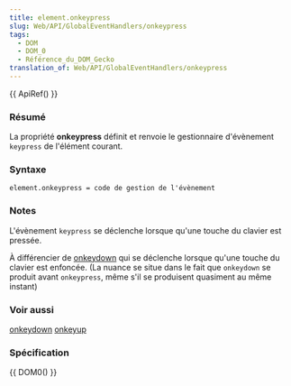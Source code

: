 ```yaml
---
title: element.onkeypress
slug: Web/API/GlobalEventHandlers/onkeypress
tags:
  - DOM
  - DOM_0
  - Référence_du_DOM_Gecko
translation_of: Web/API/GlobalEventHandlers/onkeypress
---
```

{{ ApiRef() }}

### Résumé

La propriété **onkeypress** définit et renvoie le gestionnaire d'évènement `keypress` de l'élément courant.

### Syntaxe

    element.onkeypress = code de gestion de l'évènement

### Notes

L'évènement `keypress` se déclenche lorsque qu'une touche du clavier est pressée.

À différencier de [onkeydown](/fr/DOM/element.onkeydown) qui se déclenche lorsque qu'une touche du clavier est enfoncée. (La nuance se situe dans le fait que `onkeydown` se produit avant `onkeypress`, même s'il se produisent quasiment au même instant)

### Voir aussi

[onkeydown](/fr/DOM/element.onkeydown) [onkeyup](/fr/DOM/element.onkeyup)

### Spécification

{{ DOM0() }}
